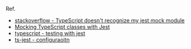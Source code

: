 

Ref.

* [stackoverflow - TypeScript doesn't recognize my jest mock module](https://stackoverflow.com/questions/53184529/typescript-doesnt-recognize-my-jest-mock-module)
* [Mocking TypeScript classes with Jest](https://medium.com/@davguij/mocking-typescript-classes-with-jest-8ef992170d1d)
* [typescript - testing with jest](https://basarat.gitbooks.io/typescript/docs/testing/jest.html)
* [ts-jest - configuraoitn](https://kulshekhar.github.io/ts-jest/user/config/)
